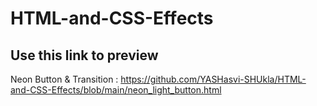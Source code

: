 # HTML-and-CSS-Effects

## Use this link to preview 
Neon Button & Transition : https://github.com/YASHasvi-SHUkla/HTML-and-CSS-Effects/blob/main/neon_light_button.html
